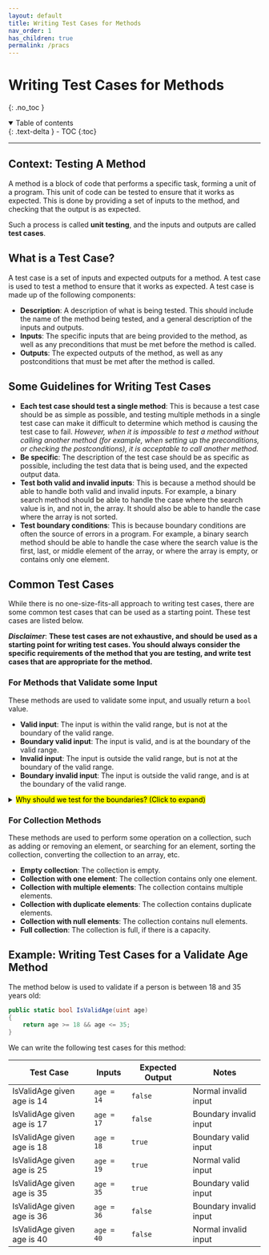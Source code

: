 ```yaml
---
layout: default
title: Writing Test Cases for Methods
nav_order: 1
has_children: true
permalink: /pracs
---
```


# Writing Test Cases for Methods
{: .no_toc }

<details open markdown="block">
  <summary>
    Table of contents
  </summary>
  {: .text-delta }
- TOC
{:toc}
</details>

---

## Context: Testing A Method

A method is a block of code that performs a specific task, forming a unit of a program. This unit of code can be tested to ensure that it works as expected. This is done by providing a set of inputs to the method, and checking that the output is as expected.

Such a process is called **unit testing**, and the inputs and outputs are called **test cases**.

## What is a Test Case?

A test case is a set of inputs and expected outputs for a method. A test case is used to test a method to ensure that it works as expected. A test case is made up of the following components:

- **Description**: A description of what is being tested. This should include the name of the method being tested, and a general description of the inputs and outputs.
- **Inputs**: The specific inputs that are being provided to the method, as well as any preconditions that must be met before the method is called.
- **Outputs**: The expected outputs of the method, as well as any postconditions that must be met after the method is called.

## Some Guidelines for Writing Test Cases

- **Each test case should test a single method**: This is because a test case should be as simple as possible, and testing multiple methods in a single test case can make it difficult to determine which method is causing the test case to fail. *However, when it is impossible to test a method without calling another method (for example, when setting up the preconditions, or checking the postconditions), it is acceptable to call another method.*
- **Be specific**: The description of the test case should be as specific as possible, including the test data that is being used, and the expected output data.
- **Test both valid and invalid inputs**: This is because a method should be able to handle both valid and invalid inputs. For example, a binary search method should be able to handle the case where the search value is in, and not in, the array. It should also be able to handle the case where the array is not sorted.
- **Test boundary conditions**: This is because boundary conditions are often the source of errors in a program. For example, a binary search method should be able to handle the case where the search value is the first, last, or middle element of the array, or where the array is empty, or contains only one element.

## Common Test Cases

While there is no one-size-fits-all approach to writing test cases, there are some common test cases that can be used as a starting point. These test cases are listed below.

**_Disclaimer_**: **These test cases are not exhaustive, and should be used as a starting point for writing test cases. You should always consider the specific requirements of the method that you are testing, and write test cases that are appropriate for the method.**

### For Methods that Validate some Input

These methods are used to validate some input, and usually return a `bool` value.

- **Valid input**: The input is within the valid range, but is not at the boundary of the valid range.
- **Boundary valid input**: The input is valid, and is at the boundary of the valid range.
- **Invalid input**: The input is outside the valid range, but is not at the boundary of the valid range.
- **Boundary invalid input**: The input is outside the valid range, and is at the boundary of the valid range.

<details>
<summary><mark>Why should we test for the boundaries? (Click to expand)</mark></summary>

**Boundary valid input tests**

Consider the following method that validates if a number is between 18 and 35:


```csharp
public static bool IsValidAge(int age)
{
    return age >= 18 && age <= 35;
}
```

In this case, if the programmer forgets to include the `=` sign, the method will not work as expected. 

For example, if the programmer writes `return age > 18 && age < 35;`, the method will return `false` when the input is `18` or `35`, which is not what we want.

**Boundary invalid input tests**

The following method does the same thing, but written slightly differently:

```csharp
public static bool IsValidAge(int age)
{
    return age > 17 && age < 36;
}
```

In this case, if the programmer mistakenly writes `return age >= 17 && age <= 36;`, the method will return `true` when the input is `17` or `36`, which is again not what we want.

</details>

### For Collection Methods

These methods are used to perform some operation on a collection, such as adding or removing an element, or searching for an element, sorting the collection, converting the collection to an array, etc.

- **Empty collection**: The collection is empty.
- **Collection with one element**: The collection contains only one element.
- **Collection with multiple elements**: The collection contains multiple elements.
- **Collection with duplicate elements**: The collection contains duplicate elements.
- **Collection with null elements**: The collection contains null elements.
- **Full collection**: The collection is full, if there is a capacity.

## Example: Writing Test Cases for a Validate Age Method

The method below is used to validate if a person is between 18 and 35 years old:

```csharp
public static bool IsValidAge(uint age)
{
    return age >= 18 && age <= 35;
}
```

We can write the following test cases for this method:

| Test Case | Inputs | Expected Output | Notes |
| --------- | ------ | --------------- | ----- |
| IsValidAge given age is 14 | `age = 14` | `false` | Normal invalid input |
| IsValidAge given age is 17 | `age = 17` | `false` | Boundary invalid input |
| IsValidAge given age is 18 | `age = 18` | `true` | Boundary valid input |
| IsValidAge given age is 25 | `age = 19` | `true` | Normal valid input |
| IsValidAge given age is 35 | `age = 35` | `true` | Boundary valid input |
| IsValidAge given age is 36 | `age = 36` | `false` | Boundary invalid input |
| IsValidAge given age is 40 | `age = 40` | `false` | Normal invalid input |